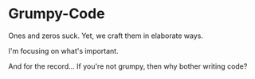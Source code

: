 # Grumpy-Code
Ones and zeros suck. Yet, we craft them in elaborate ways.

I'm focusing on what's important.

And for the record... If you're not grumpy, then why bother writing code?
